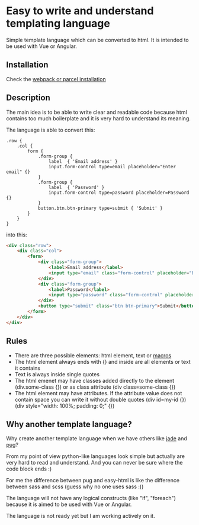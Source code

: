 # Easy to write and understand templating language
Simple template language which can be converted to html. It is intended to be used with Vue or Angular.

## Installation
Check the [webpack or parcel installation](https://github.com/pavlovt/easy-html/webpack.md)


## Description
The main idea is to be able to write clear and readable code because html contains too much boilerplate and it is very hard to understand its meaning.

The language is able to convert this:
```
.row {
    .col {
        form {
            .form-group {
                label  { 'Email address' }
                input.form-control type=email placeholder="Enter email" {}
            }
            .form-group {
                label  { 'Password' }
                input.form-control type=password placeholder=Password {}
            }
            button.btn.btn-primary type=submit { 'Submit' }
        }
    }
}
```
into this:
```html
<div class="row">
    <div class="col">
        <form>
            <div class="form-group">
                <label>Email address</label>
                <input type="email" class="form-control" placeholder="Enter email">
            </div>
            <div class="form-group">
                <label>Password</label>
                <input type="password" class="form-control" placeholder="Password">
            </div>
            <button type="submit" class="btn btn-primary">Submit</button>
        </form>
    </div>
</div>
```
## Rules
- There are three possible elements: html element, text or [macros](macros.md)
- The html element always ends with {} and inside are all elements or text it contains
- Text is always inside single quotes
- The html emenet may have classes added directly to the element (div.some-class {}) or as class attribute (div class=some-class {})
- The html element may have attributes. If the attribute value does not contain space you can write it without double quotes (div id=my-id {}) (div style="width: 100%; padding: 0;" {})

## Why another template language?
Why create another template language when we have others like [jade](http://jade-lang.com/) and [pug](https://github.com/pugjs/pug)?

From my point of view python-like languages look simple but actually are very hard to read and understand. And you can never be sure where the code block ends :)

For me the difference between pug and easy-html is like the difference between sass and scss (guess why no one uses sass :))

The language will not have any logical constructs (like "if", "foreach") because it is aimed to be used with Vue or Angular.

The language is not ready yet but I am working actively on it.